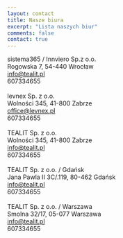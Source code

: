 ```yaml
---
layout: contact
title: Nasze biura
excerpt: "Lista naszych biur"
comments: false
contact: true
---
```

sistema365 / Innviero Sp.z o.o.<br>
Rogowska 7, 54-440 Wrocław<br>
info@tealit.pl<br>
607334655<br>
<br>
levnex Sp. z o.o.<br>
Wolności 345, 41-800 Zabrze<br>
office@levnex.pl<br>
607334655<br>
<br>
TEALIT Sp. z o.o.<br>
Wolności 345, 41-800 Zabrze<br>
info@tealit.pl<br>
607334655<br>
<br>
TEALIT Sp. z o.o. / Gdańsk<br>
Jana Pawla II 3C/.119, 80-462 Gdańsk<br>
info@tealit.pl<br>
607334655<br>
<br>
TEALIT Sp. z o.o. / Warszawa<br>
Smolna 32/17, 05-077 Warszawa<br>
info@tealit.pl<br>
607334655<br>
